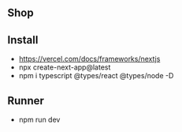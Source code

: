 ## Shop 


## Install
- https://vercel.com/docs/frameworks/nextjs
- npx create-next-app@latest
- npm i typescript @types/react @types/node -D

## Runner
- npm run dev


